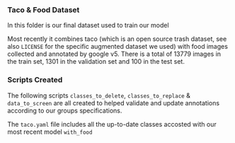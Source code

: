 ### Taco & Food Dataset

In this folder is our final dataset used to train our model

Most recently it combines taco (which is an open source trash dataset, see also `LICENSE` for the
specific augmented dataset we used) with food images collected and annotated by google v5. There is a
total of 13779 images in the train set, 1301 in the validation set and 100 in the test set.


### Scripts Created
The following scripts `classes_to_delete`, `classes_to_replace` & `data_to_screen` are all created to helped validate and update annotations according
to our groups specifications.

The `taco.yaml` file includes all the up-to-date classes accosted with our most recent model `with_food`